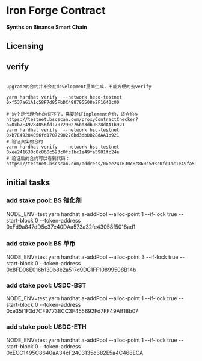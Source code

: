 # Iron Forge Contract

**Synths on Binance Smart Chain**

## Licensing

## verify

```shell script

upgrade的合约并不会在development里面生成，不能方便的去verify

yarn hardhat verify  --network heco-testnet 0xf537a61A1c58F7d85FbDC488795508e2F1640c00

# 这个是代理合约验证不了，需要验证implement合约，该合约在 https://testnet.bscscan.com/proxyContractChecker?a=0xb7E49284056fd1707290276bd3dbDB28dAA1b921
yarn hardhat verify  --network bsc-testnet 0xb7E49284056fd1707290276bd3dbDB28dAA1b921
# 验证真实的合约
yarn hardhat verify  --network bsc-testnet 0xee241630c8c860c593c0fc1bc1e49fa5981fc24e
# 验证后的合约可以看到代码：https://testnet.bscscan.com/address/0xee241630c8c860c593c0fc1bc1e49fa5981fc24e#code

```

## initial tasks

### add stake pool: BS 催化剂

NODE_ENV=test yarn hardhat a-addPool --alloc-point 1 --if-lock true --start-block 0 --token-address 0xFd9a847dD5e37e40DAa573a32fe43058f5018ad1

### add stake pool: BS 单币

NODE_ENV=test yarn hardhat a-addPool --alloc-point 3 --if-lock true --start-block 0 --token-address 0x8FD06E016b130b8e2a517d9DC1FF10899508B14b

### add stake pool: USDC-BST

NODE_ENV=test yarn hardhat a-addPool --alloc-point 1 --if-lock true --start-block 0 --token-address 0xe35f1F3d7CF97738CC3F455692Fd7FF49AB18b07

### add stake pool: USDC-ETH

NODE_ENV=test yarn hardhat a-addPool --alloc-point 1 --if-lock true --start-block 0 --token-address 0xECC1495C8640aA34cF2403135d382E5a4C468ECA
